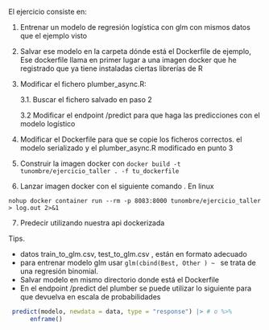 El ejercicio consiste en:

1. Entrenar un modelo de regresión logística con glm con mismos datos que el ejemplo visto

2. Salvar ese modelo en la carpeta dónde está el Dockerfile de ejemplo, Ese dockerfile llama en primer lugar a una imagen docker que he registrado que ya tiene instaladas ciertas librerías de R

3. Modificar el fichero plumber_async.R:

    3.1. Buscar el fichero salvado en paso 2
    
    3.2  Modificar el endpoint /predict para que haga las predicciones con el modelo logístico

4. Modificar el Dockerfile para que se copie los ficheros correctos. el modelo serializado y el plumber_async.R modificado en punto 3

5. Construir la imagen docker con `docker build -t tunombre/ejercicio_taller . -f tu_dockerfile`

 6. Lanzar imagen docker con  el siguiente comando . En linux

`nohup docker container run --rm -p 8083:8000 tunombre/ejercicio_taller > log.out 2>&1`

7. Predecir utilizando nuestra api dockerizada


Tips.

- datos train_to_glm.csv, test_to_glm.csv , están en formato adecuado
- para entrenar modelo glm usar `glm(cbind(Best, Other ) ~ `  se trata de una regresión binomial.
- Salvar modelo en mismo directorio donde está el Dockerfile
- En el endpoint /predict del plumber  se puede utilizar lo siguiente para que devuelva en escala de probabilidades

```r
 predict(modelo, newdata = data, type = "response") |> # o %>% 
      enframe()
```
